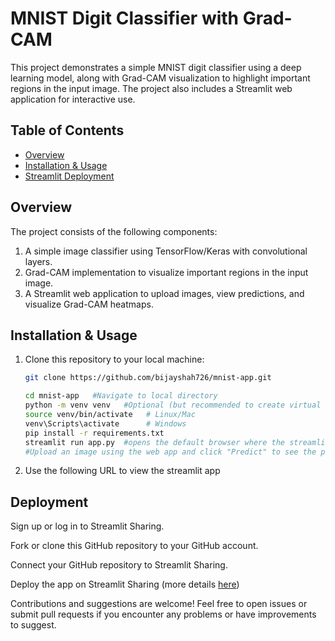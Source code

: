 # MNIST Digit Classifier with Grad-CAM

This project demonstrates a simple MNIST digit classifier using a deep learning model, along with Grad-CAM visualization to highlight important regions in the input image. The project also includes a Streamlit web application for interactive use.

## Table of Contents
- [Overview](#overview)
- [Installation & Usage](#installation)
- [Streamlit Deployment](#streamlit-deployment)

## Overview

The project consists of the following components:

1. A simple image classifier using TensorFlow/Keras with convolutional layers.
2. Grad-CAM implementation to visualize important regions in the input image.
3. A Streamlit web application to upload images, view predictions, and visualize Grad-CAM heatmaps.

## Installation & Usage

1. Clone this repository to your local machine:

   ```bash
   git clone https://github.com/bijayshah726/mnist-app.git

   cd mnist-app   #Navigate to local directory
   python -m venv venv   #Optional (but recommended to create virtual environment)
   source venv/bin/activate   # Linux/Mac
   venv\Scripts\activate      # Windows
   pip install -r requirements.txt
   streamlit run app.py  #opens the default browser where the streamlit app can be viewed
   #Upload an image using the web app and click "Predict" to see the predicted class and Grad-CAM heatmap overlay.
   ```

2. Use the following URL to view the streamlit app
   





## Deployment
Sign up or log in to Streamlit Sharing.

Fork or clone this GitHub repository to your GitHub account.

Connect your GitHub repository to Streamlit Sharing.

Deploy the app on Streamlit Sharing (more details [here]([url](https://docs.streamlit.io/streamlit-community-cloud/share-your-app)))



Contributions and suggestions are welcome! Feel free to open issues or submit pull requests if you encounter any problems or have improvements to suggest.
   
